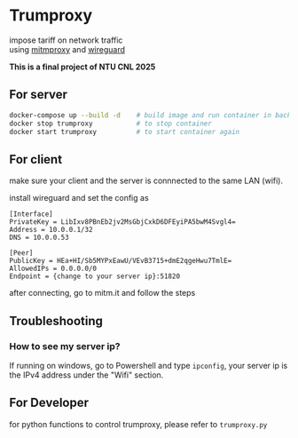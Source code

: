 # Trumproxy

impose tariff on network traffic  
using [mitmproxy](https://mitmproxy.org/) and [wireguard](https://www.wireguard.com/)  

**This is a final project of NTU CNL 2025**  

## For server

```bash
docker-compose up --build -d    # build image and run container in background
docker stop trumproxy           # to stop container
docker start trumproxy          # to start container again
```

## For client

make sure your client and the server is connnected to the same LAN (wifi).

install wireguard and set the config as

```
[Interface]
PrivateKey = LibIxv8PBnEb2jv2MsGbjCxkD6DFEyiPA5bwM4Svgl4=
Address = 10.0.0.1/32
DNS = 10.0.0.53

[Peer]
PublicKey = HEa+HI/Sb5MYPxEawU/VEvB3715+dmE2qgeHwu7TmlE=
AllowedIPs = 0.0.0.0/0
Endpoint = {change to your server ip}:51820
```

after connecting, go to mitm.it and follow the steps

## Troubleshooting

### How to see my server ip?

If running on windows, go to Powershell and type `ipconfig`, your server ip is the IPv4 address under the "Wifi" section.

## For Developer

for python functions to control trumproxy, please refer to `trumproxy.py`
